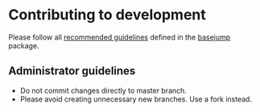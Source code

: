 # Contributing to development

Please follow all [recommended guidelines](https://basejump.steinbaugh.com/CONTRIBUTING.html) defined in the [basejump](https://basejump.steinbaugh.com/) package.

## Administrator guidelines

- Do not commit changes directly to master branch.
- Please avoid creating unnecessary new branches. Use a fork instead.

